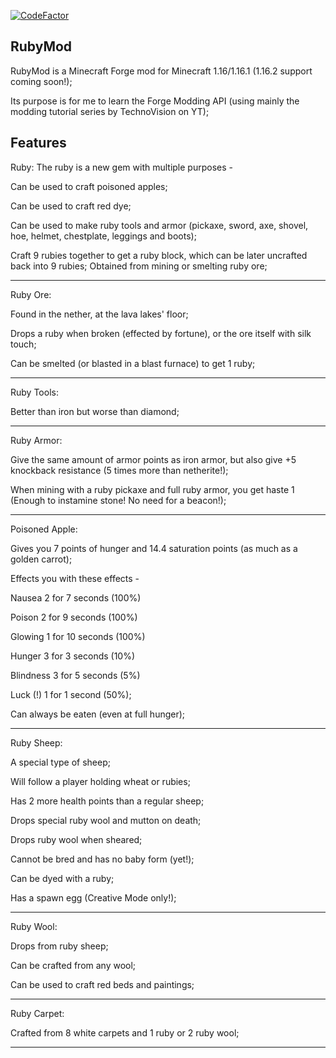 [![CodeFactor](https://www.codefactor.io/repository/github/theonlytails/rubymod/badge)](https://www.codefactor.io/repository/github/theonlytails/rubymod)

RubyMod
-----------------------
RubyMod is a Minecraft Forge mod for Minecraft 1.16/1.16.1 (1.16.2 support coming soon!);

Its purpose is for me to learn the Forge Modding API (using mainly the modding tutorial series by TechnoVision on YT);

Features       
-----------------------
Ruby:
The ruby is a new gem with multiple purposes -

Can be used to craft poisoned apples;

Can be used to craft red dye;

Can be used to make ruby tools and armor (pickaxe, sword, axe, shovel, hoe, helmet, chestplate, leggings and boots);

Craft 9 rubies together to get a ruby block, which can be later uncrafted back into 9 rubies;
Obtained from mining or smelting ruby ore;

---

Ruby Ore:

Found in the nether, at the lava lakes' floor;

Drops a ruby when broken (effected by fortune), or the ore itself with silk touch;

Can be smelted (or blasted in a blast furnace) to get 1 ruby;

---

Ruby Tools:

Better than iron but worse than diamond;

---

Ruby Armor:

Give the same amount of armor points as iron armor, but also give +5 knockback resistance (5 times more than netherite!);

When mining with a ruby pickaxe and full ruby armor, you get haste 1 (Enough to instamine stone! No need for a beacon!);

---

Poisoned Apple:

Gives you 7 points of hunger and 14.4 saturation points (as much as a golden carrot);

Effects you with these effects - 

Nausea 2 for 7 seconds (100%)

Poison 2 for 9 seconds (100%)

Glowing 1 for 10 seconds (100%)

Hunger 3 for 3 seconds (10%)

Blindness 3 for 5 seconds (5%)

Luck (!) 1 for 1 second (50%);

Can always be eaten (even at full hunger);

---

Ruby Sheep:

A special type of sheep;

Will follow a player holding wheat or rubies;

Has 2 more health points than a regular sheep;

Drops special ruby wool and mutton on death;

Drops ruby wool when sheared;

Cannot be bred and has no baby form (yet!);

Can be dyed with a ruby;

Has a spawn egg (Creative Mode only!);

---

Ruby Wool:

Drops from ruby sheep;

Can be crafted from any wool;

Can be used to craft red beds and paintings;

---

Ruby Carpet:

Crafted from 8 white carpets and 1 ruby or 2 ruby wool;

---
